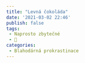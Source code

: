 ```yaml
---
title: "Levná čokoláda"
date: '2021-03-02 22:46'
publish: false
tags:
 - Naprosto zbytečné
 - 🍫
categories:
 - Blahodárná prokrastinace
---
```


